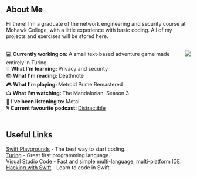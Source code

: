 ## About Me
Hi there! I'm a graduate of the network engineering and security course at Mohawk College, with a little experience with basic coding. All of my projects and exercises will be stored here.<br>
<br>

<a href="#">
  <!-- Remove "&layout=compact" to switch to list view. This will likely look better once the list becomes longer. -->
  <!-- Add "&langs_count=x" to specify the number of languages displayed, where x is the number of languages. -->
  <img align="right" src="https://github-readme-stats.vercel.app/api/top-langs?username=Gediren&layout=compact" />
</a>

<!-- Need to be careful of sentence length in this section, otherwise it runs into the graph. -->
💻 <b>Currently working on: </b>A small text-based adventure game made entirely in Turing.<br>
💡 <b>What I'm learning: </b>Privacy and security<br>
📚 <b>What I'm reading: </b>Deathnote<br>
🎮 <b>What I'm playing: </b>Metroid Prime Remastered<br>
📺 <b>What I'm watching: </b>The Mandalorian: Season 3<br>
🎵 <b>I've been listening to: </b>Metal<br>
🎙️ <b>Current favourite podcast: </b> <a href="https://store.distractiblepodcast.com/">Distractible</a><br>
<br>

## Useful Links
<a href="https://www.apple.com/swift/playgrounds/">Swift Playgrounds</a> - The best way to start coding.<br>
<a href="http://compsci.ca/holtsoft/">Turing</a> - Great first programming language.<br>
<a href="https://code.visualstudio.com/">Visual Studio Code</a> - Fast and simple multi-language, multi-platform IDE.<br>
<a href="https://www.hackingwithswift.com/">Hacking with Swift</a> - Learn to code in Swift.
